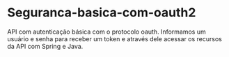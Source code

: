 # Seguranca-basica-com-oauth2
API com autenticação básica com o protocolo oauth. Informamos um usuário e senha para receber um token e através dele acessar os recursos da API com Spring e Java.
